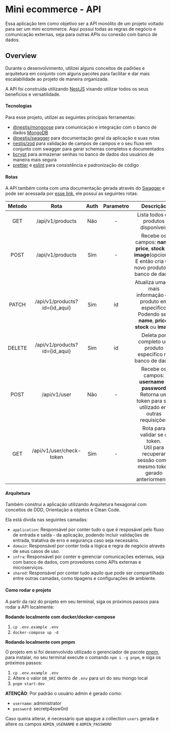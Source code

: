 # Mini ecommerce - API

Essa aplicação tem como objetivo ser a API monólito de um projeto voltado para ser um mini ecommerce.
Aqui possuí todas as regras de negócio e comunicação externas, seja para outras APIs ou conexão com banco de dados.

## Overview
Durante o desenvolvimento, utilizei alguns conceitos de padrões e arquitetura em conjunto com alguns pacotes para facilitar e dar mais escalabilidade ao projeto de maneira organizada.

A API foi construída utilizando [NestJS](https://nestjs.com) visando utilizar todos os seus beneficios e versatilidade.

#### Tecnologias
Para esse projeto, utilizei as seguintes principais ferramentas:

- [@nestjs/mongoose](https://docs.nestjs.com/techniques/mongodb) para comunicação e integração com o banco de dados [MongoDB](https://www.mongodb.com)
- [@nestjs/swagger](https://docs.nestjs.com/openapi/introduction) para documentação geral da aplicação e suas rotas
- [nestjs/zod](https://www.npmjs.com/package/nestjs-zod) para validação de campos de campos e o seu fluxo em conjunto com swagger para gerar schemas completos e documentados
- [bcrypt](https://www.npmjs.com/package/bcrypt) para armazenar senhas no banco de dados dos usuários de maneira mais segura
- [prettier](https://prettier.io) e [eslint](https://eslint.org) para consistência e padronização de código

#### Rotas

A API também conta com uma documentação gerada através do [Swagger](https://swagger.io) e pode ser acessada por [esse link](), ele possuí as seguintes rotas:

| Metodo |              Rota             | Auth | Parametro |                                                         Descrição                                                         |
|:------:|:-----------------------------:|:----:|:---------:|:-------------------------------------------------------------------------------------------------------------------------:|
|   GET  | /api/v1/products              |  Não |     -     | Lista todos os produtos disponíveis                                                                                       |
|  POST  | /api/v1/products              |  Sim |     -     | Recebe os campos: **name**, **price**, **stock** ou **image**(opcional)<br>E então cria um novo produto no banco de dados |
|  PATCH | /api/v1/products?id={id_aqui} |  Sim |     id    | Atualiza uma ou mais informação do produto em especifico<br>Podendo ser: **name**, **price**, **stock** ou **image**      |
| DELETE | /api/v1/products?id={id_aqui} |  Sim |     id    | Deleta por completo um produto especifico no banco de dados                                                               |
|  POST  | /api/v1/user                  |  Não |     -     | Recebe os campos: **username** e **password**<br>Retorna um token para ser utilizado em outras requisições                |
|   GET  | /api/v1/user/check-token      |  Sim |     -     | Rota para validar se o token.<br>Util para recuperar sessão com o mesmo token gerado anteriormente.                       |

#### Arquitetura

Também construí a aplicação utilizando Arquitetura hexagonal com conceitos de DDD, Orientação a objetos e Clean Code.

Ela está divida nas seguintes camadas:

- `application`: Responsável por conter tudo o que é resposável pelo fluxo de entrada e saída - da aplicação, podendo incluir validações de entrada, tratativa de erro e segurança caso seja necessário.
- `domain`: Responsável por conter toda a lógica e regra de negócio através de seus casos de uso.
- `infra`: Responsável por conter e gerenciar comunicações externas, seja com banco de dados, com provedores como APIs externas e microserviços.
- `shared`: Responsável por conter tudo aquilo que pode ser compartilhado entre outras camadas, como tipagens e configurações de ambiente.

#### Como rodar o projeto

A partir da raiz do projeto em seu terminal, siga os próximos passos para rodar a API localmente:

**Rodando localmente com docker/docker-compose**

1. `cp .env.example .env`
2. `docker-compose up -d`

**Rodando localmente com pmpm**

O projeto em si foi desenvolvido utilizado o gerenciador de pacote [pnpm](https://pnpm.io), para instalar, no seu terminal execute o comando `npm i -g pnpm`, e siga os próximos passos:

1. `cp .env.example .env`
2. Altere o valor `DB_URI` dentro de `.env` para uri do seu mongo local
3. `pnpm start:dev`

**ATENÇÃO**: Por padrão o usuário admin é gerado como:
  - `username`: administrator
  - `password`: secretp4ssw0rd

Caso queira alterar, é necessário que apague a collection `users` gerada e altere os campos `ADMIN_USERANME` e `ADMIN_PASSWORD`
